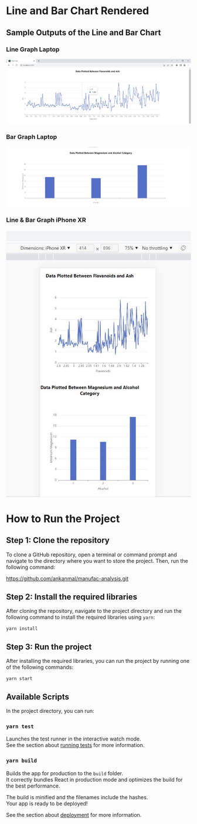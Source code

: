 # Line and Bar Chart Rendered

## Sample Outputs of the Line and Bar Chart

### Line Graph Laptop

![Line Graph Laptop](./screenshots/linegraph-laptop.JPG)

### Bar Graph Laptop

![Bar Graph Laptop](./screenshots/bargraph-laptop.JPG)

### Line & Bar Graph iPhone XR

![Line & Bar Graph iPhone XR](./screenshots/bar-line-iphonexr.JPG)

# How to Run the Project

## Step 1: Clone the repository

To clone a GitHub repository, open a terminal or command prompt and navigate to the directory where you want to store the project. Then, run the following command:

https://github.com/ankanmal/manufac-analysis.git

## Step 2: Install the required libraries

After cloning the repository, navigate to the project directory and run the following command to install the required libraries using `yarn`:

```
yarn install
```

## Step 3: Run the project

After installing the required libraries, you can run the project by running one of the following commands:

```
yarn start
```

## Available Scripts

In the project directory, you can run:

### `yarn test`

Launches the test runner in the interactive watch mode.\
See the section about [running tests](https://facebook.github.io/create-react-app/docs/running-tests) for more information.

### `yarn build`

Builds the app for production to the `build` folder.\
It correctly bundles React in production mode and optimizes the build for the best performance.

The build is minified and the filenames include the hashes.\
Your app is ready to be deployed!

See the section about [deployment](https://facebook.github.io/create-react-app/docs/deployment) for more information.
